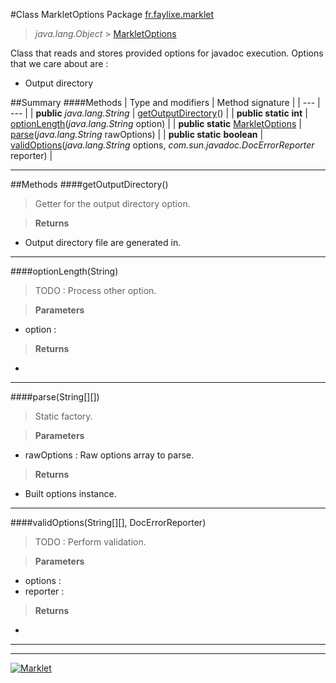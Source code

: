 #Class MarkletOptions
Package [fr.faylixe.marklet](README.md)<br>

> *java.lang.Object* > [MarkletOptions](MarkletOptions.md)



Class that reads and stores provided options
 for javadoc execution. Options that we care about are :
 
 * Output directory


##Summary
####Methods
| Type and modifiers | Method signature |
| --- | --- |
| **public** *java.lang.String* | [getOutputDirectory](#getoutputdirectory)() |
| **public static** **int** | [optionLength](#optionlengthstring)(*java.lang.String* option) |
| **public static** [MarkletOptions](MarkletOptions.md) | [parse](#parsestring)(*java.lang.String* rawOptions) |
| **public static** **boolean** | [validOptions](#validoptionsstring-docerrorreporter)(*java.lang.String* options, *com.sun.javadoc.DocErrorReporter* reporter) |

---


##Methods
####getOutputDirectory()
> Getter for the output directory option.

> **Returns**
* Output directory file are generated in.


---

####optionLength(String)
> TODO : Process other option.

> **Parameters**
* option : 

> **Returns**
* 


---

####parse(String[][])
> Static factory.

> **Parameters**
* rawOptions : Raw options array to parse.

> **Returns**
* Built options instance.


---

####validOptions(String[][], DocErrorReporter)
> TODO : Perform validation.

> **Parameters**
* options : 
* reporter : 

> **Returns**
* 


---

---

[![Marklet](https://img.shields.io/badge/Generated%20by-Marklet-green.svg)](https://github.com/Faylixe/marklet)